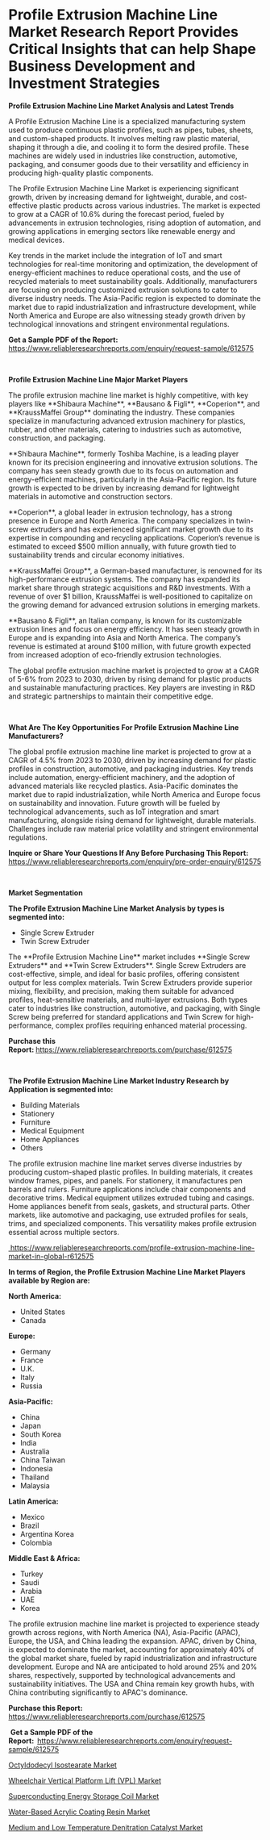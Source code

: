 <p><h1>Profile Extrusion Machine Line Market Research Report Provides Critical Insights that can help Shape Business Development and Investment Strategies</h1></p><p><strong>Profile Extrusion Machine Line Market Analysis and Latest Trends</strong></p>
<p><p>A Profile Extrusion Machine Line is a specialized manufacturing system used to produce continuous plastic profiles, such as pipes, tubes, sheets, and custom-shaped products. It involves melting raw plastic material, shaping it through a die, and cooling it to form the desired profile. These machines are widely used in industries like construction, automotive, packaging, and consumer goods due to their versatility and efficiency in producing high-quality plastic components.</p><p>The Profile Extrusion Machine Line Market is experiencing significant growth, driven by increasing demand for lightweight, durable, and cost-effective plastic products across various industries. The market is expected to grow at a CAGR of 10.6% during the forecast period, fueled by advancements in extrusion technologies, rising adoption of automation, and growing applications in emerging sectors like renewable energy and medical devices.</p><p>Key trends in the market include the integration of IoT and smart technologies for real-time monitoring and optimization, the development of energy-efficient machines to reduce operational costs, and the use of recycled materials to meet sustainability goals. Additionally, manufacturers are focusing on producing customized extrusion solutions to cater to diverse industry needs. The Asia-Pacific region is expected to dominate the market due to rapid industrialization and infrastructure development, while North America and Europe are also witnessing steady growth driven by technological innovations and stringent environmental regulations.</p></p>
<p><strong>Get a Sample PDF of the Report:&nbsp;</strong> <a href="https://www.reliableresearchreports.com/enquiry/request-sample/612575?utm_campaign=116&utm_medium=2&utm_source=Github&utm_content=ia&utm_term=20012025&utm_id=profile-extrusion-machine-line">https://www.reliableresearchreports.com/enquiry/request-sample/612575</a></p>
<p>&nbsp;</p>
<p><strong>Profile Extrusion Machine Line Major Market Players</strong></p>
<p><p>The profile extrusion machine line market is highly competitive, with key players like **Shibaura Machine**, **Bausano & Figli**, **Coperion**, and **KraussMaffei Group** dominating the industry. These companies specialize in manufacturing advanced extrusion machinery for plastics, rubber, and other materials, catering to industries such as automotive, construction, and packaging.</p><p>**Shibaura Machine**, formerly Toshiba Machine, is a leading player known for its precision engineering and innovative extrusion solutions. The company has seen steady growth due to its focus on automation and energy-efficient machines, particularly in the Asia-Pacific region. Its future growth is expected to be driven by increasing demand for lightweight materials in automotive and construction sectors.</p><p>**Coperion**, a global leader in extrusion technology, has a strong presence in Europe and North America. The company specializes in twin-screw extruders and has experienced significant market growth due to its expertise in compounding and recycling applications. Coperion’s revenue is estimated to exceed $500 million annually, with future growth tied to sustainability trends and circular economy initiatives.</p><p>**KraussMaffei Group**, a German-based manufacturer, is renowned for its high-performance extrusion systems. The company has expanded its market share through strategic acquisitions and R&D investments. With a revenue of over $1 billion, KraussMaffei is well-positioned to capitalize on the growing demand for advanced extrusion solutions in emerging markets.</p><p>**Bausano & Figli**, an Italian company, is known for its customizable extrusion lines and focus on energy efficiency. It has seen steady growth in Europe and is expanding into Asia and North America. The company’s revenue is estimated at around $100 million, with future growth expected from increased adoption of eco-friendly extrusion technologies.</p><p>The global profile extrusion machine market is projected to grow at a CAGR of 5-6% from 2023 to 2030, driven by rising demand for plastic products and sustainable manufacturing practices. Key players are investing in R&D and strategic partnerships to maintain their competitive edge.</p></p>
<p>&nbsp;</p>
<p><strong>What Are The Key Opportunities For Profile Extrusion Machine Line Manufacturers?</strong></p>
<p><p>The global profile extrusion machine line market is projected to grow at a CAGR of 4.5% from 2023 to 2030, driven by increasing demand for plastic profiles in construction, automotive, and packaging industries. Key trends include automation, energy-efficient machinery, and the adoption of advanced materials like recycled plastics. Asia-Pacific dominates the market due to rapid industrialization, while North America and Europe focus on sustainability and innovation. Future growth will be fueled by technological advancements, such as IoT integration and smart manufacturing, alongside rising demand for lightweight, durable materials. Challenges include raw material price volatility and stringent environmental regulations.</p></p>
<p><strong>Inquire or Share Your Questions If Any Before Purchasing This Report:</strong> <a href="https://www.reliableresearchreports.com/enquiry/pre-order-enquiry/612575?utm_campaign=116&utm_medium=2&utm_source=Github&utm_content=ia&utm_term=20012025&utm_id=profile-extrusion-machine-line">https://www.reliableresearchreports.com/enquiry/pre-order-enquiry/612575</a></p>
<p>&nbsp;</p>
<p><strong>Market Segmentation</strong></p>
<p><strong>The Profile Extrusion Machine Line Market Analysis by types is segmented into:</strong></p>
<p><ul><li>Single Screw Extruder</li><li>Twin Screw Extruder</li></ul></p>
<p><p>The **Profile Extrusion Machine Line** market includes **Single Screw Extruders** and **Twin Screw Extruders**. Single Screw Extruders are cost-effective, simple, and ideal for basic profiles, offering consistent output for less complex materials. Twin Screw Extruders provide superior mixing, flexibility, and precision, making them suitable for advanced profiles, heat-sensitive materials, and multi-layer extrusions. Both types cater to industries like construction, automotive, and packaging, with Single Screw being preferred for standard applications and Twin Screw for high-performance, complex profiles requiring enhanced material processing.</p></p>
<p><strong>Purchase this Report:&nbsp;</strong><a href="https://www.reliableresearchreports.com/purchase/612575?utm_campaign=116&utm_medium=2&utm_source=Github&utm_content=ia&utm_term=20012025&utm_id=profile-extrusion-machine-line">https://www.reliableresearchreports.com/purchase/612575</a></p>
<p>&nbsp;</p>
<p><strong>The Profile Extrusion Machine Line Market Industry Research by Application is segmented into:</strong></p>
<p><ul><li>Building Materials</li><li>Stationery</li><li>Furniture</li><li>Medical Equipment</li><li>Home Appliances</li><li>Others</li></ul></p>
<p><p>The profile extrusion machine line market serves diverse industries by producing custom-shaped plastic profiles. In building materials, it creates window frames, pipes, and panels. For stationery, it manufactures pen barrels and rulers. Furniture applications include chair components and decorative trims. Medical equipment utilizes extruded tubing and casings. Home appliances benefit from seals, gaskets, and structural parts. Other markets, like automotive and packaging, use extruded profiles for seals, trims, and specialized components. This versatility makes profile extrusion essential across multiple sectors.</p></p>
<p><a href="https://www.reliableresearchreports.com/profile-extrusion-machine-line-market-in-global-r612575?utm_campaign=116&utm_medium=2&utm_source=Github&utm_content=ia&utm_term=20012025&utm_id=profile-extrusion-machine-line">&nbsp;https://www.reliableresearchreports.com/profile-extrusion-machine-line-market-in-global-r612575</a></p>
<p><strong>In terms of Region, the Profile Extrusion Machine Line Market Players available by Region are:</strong></p>
<p>
    <p> <strong> North America: </strong>
        <ul>
            <li>United States</li>
            <li>Canada</li>
        </ul>
        </p> 
    <p> <strong> Europe: </strong>
        <ul>
            <li>Germany</li>
            <li>France</li>
            <li>U.K.</li>
            <li>Italy</li>
            <li>Russia</li>
        </ul>
        </p> 
    <p> <strong> Asia-Pacific: </strong>
        <ul>
            <li>China</li>
            <li>Japan</li>
            <li>South Korea</li>
            <li>India</li>
            <li>Australia</li>
            <li>China Taiwan</li>
            <li>Indonesia</li>
            <li>Thailand</li>
            <li>Malaysia</li>
        </ul>
        </p> 
    <p> <strong> Latin America: </strong>
        <ul>
            <li>Mexico</li>
            <li>Brazil</li>
            <li>Argentina Korea</li>
            <li>Colombia</li>
        </ul>
        </p> 
    <p> <strong> Middle East & Africa: </strong>
        <ul>
            <li>Turkey</li>
            <li>Saudi</li>
            <li>Arabia</li>
            <li>UAE</li>
            <li>Korea</li>
        </ul>
    </p>
    </p>
<p><p>The profile extrusion machine line market is projected to experience steady growth across regions, with North America (NA), Asia-Pacific (APAC), Europe, the USA, and China leading the expansion. APAC, driven by China, is expected to dominate the market, accounting for approximately 40% of the global market share, fueled by rapid industrialization and infrastructure development. Europe and NA are anticipated to hold around 25% and 20% shares, respectively, supported by technological advancements and sustainability initiatives. The USA and China remain key growth hubs, with China contributing significantly to APAC's dominance.</p></p>
<p><strong>Purchase this Report: </strong><a href="https://www.reliableresearchreports.com/purchase/612575?utm_campaign=116&utm_medium=2&utm_source=Github&utm_content=ia&utm_term=20012025&utm_id=profile-extrusion-machine-line">https://www.reliableresearchreports.com/purchase/612575</a></p>
<p>&nbsp;<strong>Get a Sample PDF of the Report:&nbsp;&nbsp;</strong><a href="https://www.reliableresearchreports.com/enquiry/request-sample/612575?utm_campaign=116&utm_medium=2&utm_source=Github&utm_content=ia&utm_term=20012025&utm_id=profile-extrusion-machine-line">https://www.reliableresearchreports.com/enquiry/request-sample/612575</a></p>
<p><strong></strong></p>
<p><p><a href="https://github.com/rodinayygacklezi/Market-Research-Report-List-1/blob/main/octyldodecyl-isostearate-market.md?utm_campaign=116&utm_medium=2&utm_source=Github&utm_content=ia&utm_term=20012025&utm_id=profile-extrusion-machine-line">Octyldodecyl Isostearate Market</a></p><p><a href="https://github.com/flnordan65e0/Market-Research-Report-List-1/blob/main/wheelchair-vertical-platform-lift-vpl-market.md?utm_campaign=116&utm_medium=2&utm_source=Github&utm_content=ia&utm_term=20012025&utm_id=profile-extrusion-machine-line">Wheelchair Vertical Platform Lift (VPL) Market</a></p><p><a href="https://github.com/XavierTyler76/Market-Research-Report-List-1/blob/main/superconducting-energy-storage-coil-market.md?utm_campaign=116&utm_medium=2&utm_source=Github&utm_content=ia&utm_term=20012025&utm_id=profile-extrusion-machine-line">Superconducting Energy Storage Coil Market</a></p><p><a href="https://github.com/lindaopodray/Market-Research-Report-List-1/blob/main/water-based-acrylic-coating-resin-market.md?utm_campaign=116&utm_medium=2&utm_source=Github&utm_content=ia&utm_term=20012025&utm_id=profile-extrusion-machine-line">Water-Based Acrylic Coating Resin Market</a></p><p><a href="https://github.com/OlenFleming68/Market-Research-Report-List-1/blob/main/medium-and-low-temperature-denitration-catalyst-market.md?utm_campaign=116&utm_medium=2&utm_source=Github&utm_content=ia&utm_term=20012025&utm_id=profile-extrusion-machine-line">Medium and Low Temperature Denitration Catalyst Market</a></p></p>